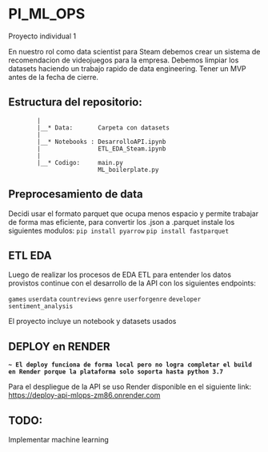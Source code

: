 # PI_ML_OPS
Proyecto individual 1

En nuestro rol como data scientist para Steam debemos crear un sistema de recomendacion de videojuegos para la empresa. Debemos limpiar los datasets haciendo un trabajo rapido de data engineering. Tener un MVP antes de la fecha de cierre.
## Estructura del repositorio:
            |
            |__* Data:       Carpeta con datasets
            |
            |__* Notebooks : DesarrolloAPI.ipynb
            |                ETL_EDA_Steam.ipynb
            |
            |__* Codigo:     main.py
                             ML_boilerplate.py

## Preprocesamiento de data

Decidi usar el formato parquet que ocupa menos espacio y permite trabajar de forma mas eficiente, para convertir 
los .json a .parquet instale los siguientes modulos: 
            `pip install pyarrow`
            `pip install fastparquet`

## ETL EDA

Luego de realizar los procesos de EDA ETL para entender los datos provistos continue con el desarrollo de la API
con los siguientes endpoints: 

  `games`
  `userdata`
  `countreviews`
  `genre`
  `userforgenre`
  `developer`
  `sentiment_analysis`

  El proyecto incluye un notebook y datasets usados

  ## DEPLOY en RENDER

  **`~ El deploy funciona de forma local pero no logra completar el build
  en Render porque la plataforma solo soporta hasta python 3.7`**
  
  Para el despliegue de la API se uso Render
  disponible en el siguiente
  link: https://deploy-api-mlops-zm86.onrender.com

## TODO:

Implementar machine learning
